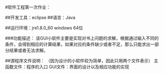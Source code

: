
#软件工程第一次作业：

##开发工具：eclipse
##语言：Java

##运行环境：jre1.8.0_60 windows 64位

###功能描述：
该GUI小软件主要是实现对书上问题的求解，根据通过输入不同的条件，会得到相应的计算结果，如果对应的条件缺少或者不足，那么只能求出一部分结果或者无法求解。

##源程序文件说明：
（因为设计的小软件较为简单，因此只用两个文件表示）
主函数文件：程序的入口
GUI文件：界面的设计以及相应功能的实现
